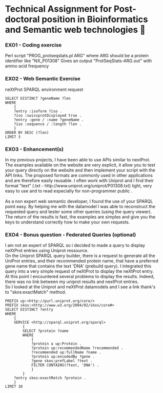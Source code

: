 # Technical Assignment for Post-doctoral position in Bioinformatics and Semantic web technologies :floppy_disk:

### EXO1 - Coding exercise
<p>Perl script "PROG_protseqstats.pl ARG" where ARG should be a protein identifier like "NX_P01308"
Gives an output "ProtSeqStats-ARG.out" with amino acid frequency</p>


### EXO2 - Web Semantic Exercise
<p>neXtProt SPARQL environment request</p>

```SPARQL
SELECT DISTINCT ?geneName ?len
WHERE
	{
	?entry :isoform ?iso .
	?iso :swissprotDisplayed true .
	?entry :gene / :name ?geneName .
	?iso :sequence / :length ?len .
	}
ORDER BY DESC (?len)
LIMIT 3
```

### EXO3 - Enhancement(s)
<p>In my previous projects, I have been able to use APIs similar to nextProt. The examples available on the website are very explicit, it allow you to test your query directly on the website and then implement your script with the API links. The proposed formats are commonly used in other applications and are therefore easily reusable. I often work with Uniprot and I find their format "text" (.txt - http://www.uniprot.org/uniprot/P01308.txt) light, very easy to use and to read especially for non-programmer public .<br/>
<br/>
As a non expert web semantic developer, I found the use of your SPARQL point easy. By helping me with the datamodel I was able to reconstruct the requested query and tester some other queries (using the query viewer). The return of the results is fast, the examples are simples and give you the keys to understand correctly how to make your own requests.
</p>



### EXO4 - Bonus question - Federated Queries (optional)
<p>
I am not an expert of SPARQL so i decided to made a query to display neXtProt entries using Uniprot ressource.<br/>
On the Uniprot SPARQL query builder, there is a request to generate all the UniProt entries, and their recommended protein name, that have a preferred gene name that contains the text 'DNA' (prebuild query). I integrated this query into a very simple request of neXtProt to display the neXtProt entry.
At this point I encountered several problems to display the results. Indeed, there was no link between my uniprot results and nextProt entries.<br/>
So I looked at the Uniprot and neXtProt datamodels and I see a link thank's to "skos:exactMatch" method.
</p>

```SPARQL
PREFIX up:<http://purl.uniprot.org/core/>
PREFIX skos:<http://www.w3.org/2004/02/skos/core#>
SELECT DISTINCT ?entry
WHERE
	{
	SERVICE <http://sparql.uniprot.org/sparql>
		{
		SELECT ?protein ?name
		WHERE
			{
			?protein a up:Protein .
			?protein up:recommendedName ?recommended .
			?recommended up:fullName ?name .
			?protein up:encodedBy ?gene .
			?gene skos:prefLabel ?text .
			FILTER CONTAINS(?text, 'DNA') .
			}
		}
	?entry skos:exactMatch ?protein .
	}
LIMIT 10
```
